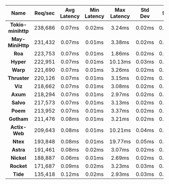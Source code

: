 |   **Name**   |   Req/sec   | Avg Latency | Min Latency | Max Latency | Std Dev | 95% | 99% | 99.9% |  # Requests | Transfer Rate |  # Errors |
|:------------:|:-----------:|:-----------:|:-----------:|:-----------:|:-----------:|:-----------:|:----:|:----:|:----:|:-----------:|:-----------:|
|**Tokio-minihttp** |238,686|0.07ms|0.02ms|3.24ms|0.02ms|0.10ms|0.11ms|0.19ms|10,740,677|23.45MB/Sec|0|
|**May-MiniHttp** |231,432|0.07ms|0.01ms|3.38ms|0.02ms|0.11ms|0.14ms|0.28ms|10,414,246|22.51MB/Sec|0|
|**Roa** |223,753|0.07ms|0.01ms|1.86ms|0.02ms|0.12ms|0.14ms|0.21ms|10,068,762|18.78MB/Sec|0|
|**Hyper** |222,951|0.07ms|0.01ms|10.13ms|0.03ms|0.12ms|0.17ms|0.29ms|10,032,577|18.71MB/Sec|0|
|**Warp** |221,690|0.07ms|0.01ms|3.26ms|0.02ms|0.12ms|0.14ms|0.23ms|9,975,827|27.27MB/Sec|0|
|**Thruster** |220,126|0.07ms|0.01ms|3.15ms|0.02ms|0.12ms|0.14ms|0.21ms|9,905,501|21.41MB/Sec|0|
|**Viz** |218,662|0.07ms|0.01ms|3.08ms|0.02ms|0.12ms|0.14ms|0.22ms|9,839,639|27.11MB/Sec|0|
|**Axum** |218,294|0.07ms|0.01ms|2.97ms|0.02ms|0.12ms|0.15ms|0.23ms|9,823,027|26.86MB/Sec|0|
|**Salvo** |217,573|0.07ms|0.01ms|3.13ms|0.02ms|0.12ms|0.14ms|0.22ms|9,790,611|26.97MB/Sec|0|
|**Poem** |213,952|0.07ms|0.01ms|3.37ms|0.02ms|0.12ms|0.15ms|0.25ms|9,627,672|26.53MB/Sec|0|
|**Gotham** |211,476|0.08ms|0.01ms|3.21ms|0.02ms|0.13ms|0.15ms|0.24ms|9,516,154|33.68MB/Sec|0|
|**Actix-Web** |209,643|0.08ms|0.01ms|10.21ms|0.04ms|0.13ms|0.19ms|0.52ms|9,433,760|25.99MB/Sec|0|
|**Ntex** |193,848|0.08ms|0.01ms|19.77ms|0.05ms|0.15ms|0.22ms|0.71ms|8,722,967|23.85MB/Sec|0|
|**Astra** |191,461|0.08ms|0.02ms|3.07ms|0.02ms|0.14ms|0.17ms|0.26ms|8,615,552|19.54MB/Sec|0|
|**Nickel** |188,887|0.06ms|0.01ms|2.69ms|0.02ms|0.11ms|0.13ms|0.26ms|8,499,779|27.20MB/Sec|0|
|**Rocket** |171,687|0.09ms|0.02ms|3.23ms|0.03ms|0.17ms|0.22ms|0.33ms|7,725,782|40.44MB/Sec|0|
|**Tide** |135,418|0.12ms|0.02ms|2.93ms|0.03ms|0.20ms|0.23ms|0.32ms|6,093,680|16.66MB/Sec|0|
